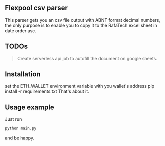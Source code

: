 ## Flexpool csv parser

This parser gets you an csv file output with ABNT format decimal numbers, the only purpose is to enable you to copy it to the RafaTech excel sheet in date order asc.

## TODOs

> Create serverless api job to autofill the document on google sheets.

## Installation

set the ETH_WALLET environment variable with you wallet's address
pip install -r requirements.txt
That's about it.

## Usage example

Just run
```sh
python main.py
```

and be happy.